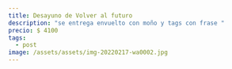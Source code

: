 ```yaml
---
title: Desayuno de Volver al futuro
description: "se entrega envuelto con moño y tags con frase "
precio: $ 4100
tags:
  - post
image: /assets/assets/img-20220217-wa0002.jpg
---
```


